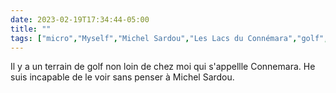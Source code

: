 ---date: 2023-02-19T17:34:44-05:00title: ""tags: ["micro","Myself","Michel Sardou","Les Lacs du Connémara","golf","music"]---Il y a un terrain de golf non loin de chez moi qui s'appellle Connemara. He suis incapable de le voir sans penser à Michel Sardou.